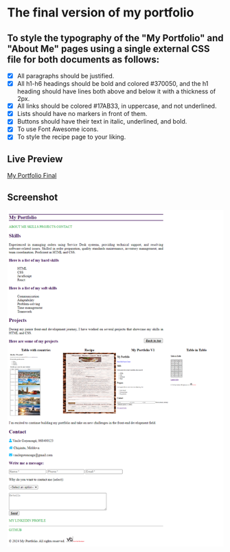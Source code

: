 # The final version of my portfolio

## To style the typography of the "My Portfolio" and "About Me" pages using a single external CSS file for both documents as follows:

- [x] All paragraphs should be justified.
- [x] All h1-h6 headings should be bold and colored #370050, and the h1 heading should have lines both above and below it with a thickness of 2px.
- [x] All links should be colored #17AB33, in uppercase, and not underlined.
- [x] Lists should have no markers in front of them.
- [x] Buttons should have their text in italic, underlined, and bold.
- [x] To use Font Awesome icons.
- [x] To style the recipe page to your liking. 

## Live Preview

<a href="https://html-preview.github.io/?url=https://github.com/Vasile-Go/ODC-Practical-exercises/blob/main/05-My-portfolio-Final/MyPortfolioFinal.html" target="_blank">My Portfolio Final</a>

## Screenshot

!["My Portfolio Final" page screenshot](images/Screenshot_MyPortfolioFinal.html.png)
